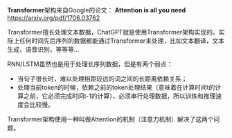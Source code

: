 **Transformer**架构来自Google的论文： **Attention is all you need**  https://arxiv.org/pdf/1706.03762

Transformer擅长处理文本数据，ChatGPT就是使用Transformer架构实现的。实际上任何时间先后序列的数据都能通过Transformer来处理，比如文本翻译，文本生成，语音识别，等等等...

RNN/LSTM虽然也是用于处理长序列数据，但是有两个弱点：
- 当句子很长时，难以处理相距较远的词之间的长距离依赖关系；
- 处理当前token的时候，依赖之前的token处理结果（意味着在计算时间t的计算之前，它必须完成时间t-1的计算），必须串行处理数据，所以训练和推理速度会比较慢。
  
Transformer架构使用一种叫做Attention的机制（注意力机制）解决了这两个问题。
